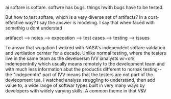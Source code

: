 ai softare is softare. softwre has bugs. things hwith bugs have 
to be tested. 

But how to test softare, which is a very diverse set of artifacts?
In a cost-effective way? I say the answer is modeling. I say that
when faced with somethig u dont understad


artifacct --> notes --> expecation --> test cases --> testing --> issues

To answr that wuqation I wokred with NASA's
independent softare valdation and vertiiation cernter for a decade. 
Unlike normal testing, where the testers live in the same team as the develoersm
IVV ianalysts wr=ork indenepentntly which usually means remotely
to the development team and with much less information abut the productis different to nornak testing-- the "indepenntn" part of IVV means
that the testers are not part of the devleopment tea,
I watched analyss struggling to understand, then add value to, a wide range of
softwar types built in very many ways by developers with widely
varying skills. A common theme in that V&V 
